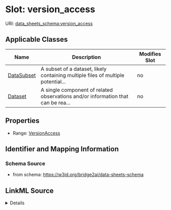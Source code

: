 

# Slot: version_access

URI: [data_sheets_schema:version_access](https://w3id.org/bridge2ai/data-sheets-schema/version_access)



<!-- no inheritance hierarchy -->





## Applicable Classes

| Name | Description | Modifies Slot |
| --- | --- | --- |
| [DataSubset](DataSubset.md) | A subset of a dataset, likely containing multiple files of multiple potential... |  no  |
| [Dataset](Dataset.md) | A single component of related observations and/or information that can be rea... |  no  |







## Properties

* Range: [VersionAccess](VersionAccess.md)





## Identifier and Mapping Information







### Schema Source


* from schema: https://w3id.org/bridge2ai/data-sheets-schema




## LinkML Source

<details>
```yaml
name: version_access
from_schema: https://w3id.org/bridge2ai/data-sheets-schema
rank: 1000
alias: version_access
owner: Dataset
domain_of:
- Dataset
range: VersionAccess

```
</details>